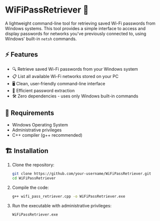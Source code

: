 
# WiFiPassRetriever 🔑

A lightweight command-line tool for retrieving saved Wi-Fi passwords from Windows systems. This tool provides a simple interface to access and display passwords for networks you've previously connected to, using Windows' built-in `netsh` commands.

## ⚡ Features

- 🔍 Retrieve saved Wi-Fi passwords from your Windows system
- 📋 List all available Wi-Fi networks stored on your PC
- 🖥️ Clean, user-friendly command-line interface
- 🚀 Efficient password extraction 
- 🛠️ Zero dependencies - uses only Windows built-in commands

## 🔧 Requirements

- Windows Operating System
- Administrative privileges
- C++ compiler (g++ recommended)

## 🏗️ Installation

1. Clone the repository:
   ```sh
   git clone https://github.com/your-username/WiFiPassRetriever.git
   cd WiFiPassRetriever
   ```


2. Compile the code:
   ```sh
   g++ wifi_pass_retriever.cpp -o WiFiPassRetriever.exe
   ```
3. Run the executable with administrative privileges:
   ```sh
   WiFiPassRetriever.exe
   ```
